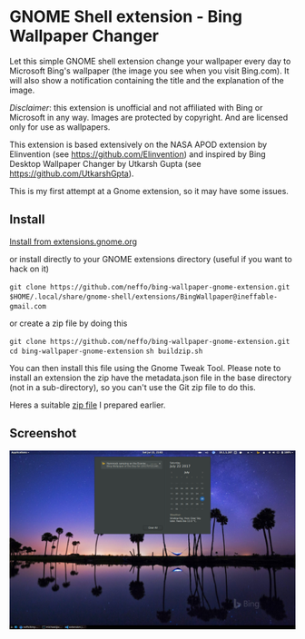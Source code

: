 # GNOME Shell extension - Bing Wallpaper Changer

Let this simple GNOME shell extension change your wallpaper every day to
Microsoft Bing's wallpaper (the image you see when you visit Bing.com). It will
also show a notification containing the title and the explanation of the image.

*Disclaimer*: this extension is unofficial and not affiliated with Bing or
Microsoft in any way. Images are protected by copyright. And are licensed only
for use as wallpapers.

This extension is based extensively on the NASA APOD extension by Elinvention 
(see https://github.com/Elinvention) and inspired by Bing Desktop Wallpaper
Changer by Utkarsh Gupta (see https://github.com/UtkarshGpta).

This is my first attempt at a Gnome extension, so it may have some issues.

## Install

[Install from extensions.gnome.org](https://extensions.gnome.org/extension/1262/bing-wallpaper-changer/)

or install directly to your GNOME extensions directory (useful if you want to hack on it)

`git clone https://github.com/neffo/bing-wallpaper-gnome-extension.git $HOME/.local/share/gnome-shell/extensions/BingWallpaper@ineffable-gmail.com`

or create a zip file by doing this

`git clone https://github.com/neffo/bing-wallpaper-gnome-extension.git`
`cd bing-wallpaper-gnome-extension`
`sh buildzip.sh`

You can then install this file using the Gnome Tweak Tool. Please note to install an extension the zip have the metadata.json file in the base directory (not in a sub-directory), so you can't use the Git zip file to do this.

Heres a suitable [zip file](https://neffo.github.io/BingWallpaper@ineffable-gmail.com.zip) I prepared earlier.

## Screenshot

![Screenshot](/screenshot/notification.png)
